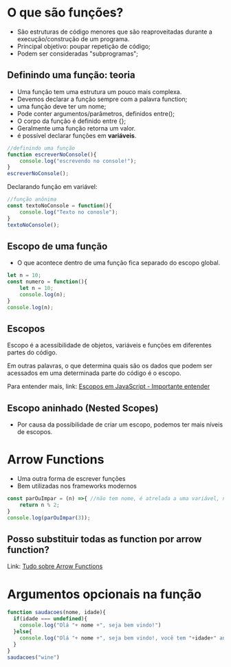 # O que são funções?
- São estruturas de código menores que são reaproveitadas durante a execução/construção de um programa.
- Principal objetivo: poupar repetição de código;
- Podem ser consideradas "subprogramas";

## Definindo uma função: teoria
- Uma função tem uma estrutura um pouco mais complexa.
- Devemos declarar a função sempre com a palavra function;
- uma função deve ter um nome;
- Pode conter argumentos/parâmetros, definidos entre();
- O corpo da função é definido entre {};
- Geralmente uma função retorna um valor.
- é possível declarar funções em **variáveis**.
```javascript
//definindo uma função
function escreverNoConsole(){
    console.log("escrevendo no console!");
}
escreverNoConsole();
```
Declarando função em variável:
```javascript
//função anônima
const textoNoConsole = function(){
    console.log("Texto no conosle");
}
textoNoConsole();
``` 
## Escopo de uma função
- O que acontece dentro de uma função fica separado do escopo global. 
```javascript
let n = 10;
const numero = function(){
    let n = 10;
    console.log(n);
}
console.log(n);
```

## Escopos

Escopo é a acessibilidade de objetos, variáveis e funções em diferentes partes do código.

Em outras palavras, o que determina quais são os dados que podem ser acessados em uma determinada parte do código é o escopo.

Para entender mais, link:
[Escopos em JavaScript - Importante entender](http://imasters.com.br/desenvolvimento/escopos-em-javascript "Escopos em JavaScript - Importante entender")

## Escopo aninhado (Nested Scopes)
- Por causa da possibilidade de criar um escopo, podemos ter mais níveis de escopos.

# Arrow Functions

- Uma outra forma de escrever funções
- Bem utilizadas nos frameworks modernos
```javascript
const parOuImpar = (n) =>{ //não tem nome, é atrelada a uma variável, não necessita do function
    return n % 2;
}
console.log(parOuImpar(3));
```
## Posso substituir todas as **function** por **arrow function**?
 Link: [Tudo sobre Arrow Functions](https://blog.da2k.com.br/2019/01/07/javascript-tudo-sobre-arrow-functions/ "Tudo sobre Arrow Functions")

# Argumentos opcionais na função
```javascript
function saudacoes(nome, idade){
  if(idade === undefined){
    console.log("Olá "+ nome +", seja bem vindo!")
  }else{
    console.log("Olá "+ nome +", seja bem vindo!, você tem "+idade+" anos.")
  }
}
saudacoes("wine")
```
